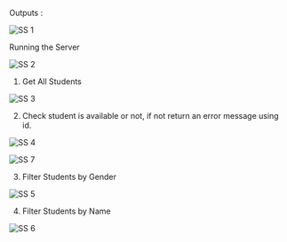 Outputs :

![SS 1](https://github.com/user-attachments/assets/bc4f999c-8abb-458e-928b-549b80cd4da3)

Running the Server

![SS 2](https://github.com/user-attachments/assets/802ac086-d137-42fa-942f-9906465f6e9e)

01. Get All Students

![SS 3](https://github.com/user-attachments/assets/5f1dc1bd-42ac-4990-8c83-7fabb5f8fa71)

02. Check student is available or not, if not return an error message using id.

![SS 4](https://github.com/user-attachments/assets/743b76c6-f238-447b-b953-c0120bcb8067)

![SS 7](https://github.com/user-attachments/assets/427975d3-7252-415a-a66f-7e69c8ce8269)

03. Filter Students by Gender

![SS 5](https://github.com/user-attachments/assets/788bd682-1b73-4a0f-8cc1-fcdfb55d6d3e)

04. Filter Students by Name

![SS 6](https://github.com/user-attachments/assets/603a576d-ad71-4d84-a2d7-9def158d12a0)




